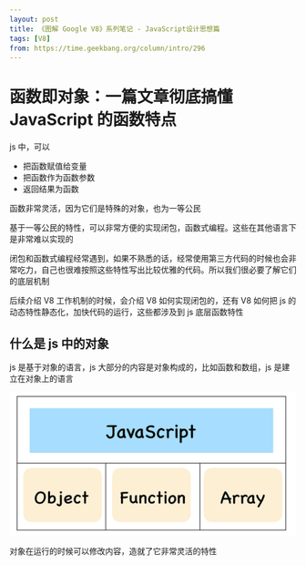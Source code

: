 ```yaml
---
layout: post
title: 《图解 Google V8》系列笔记 - JavaScript设计思想篇
tags: [V8]
from: https://time.geekbang.org/column/intro/296
---
```


# 函数即对象：一篇文章彻底搞懂 JavaScript 的函数特点

js 中，可以

- 把函数赋值给变量
- 把函数作为函数参数
- 返回结果为函数

函数非常灵活，因为它们是特殊的对象，也为一等公民

基于一等公民的特性，可以非常方便的实现闭包，函数式编程。这些在其他语言下是非常难以实现的

闭包和函数式编程经常遇到，如果不熟悉的话，经常使用第三方代码的时候也会非常吃力，自己也很难按照这些特性写出比较优雅的代码。所以我们很必要了解它们的底层机制

后续介绍 V8 工作机制的时候，会介绍 V8 如何实现闭包的，还有 V8 如何把 js 的动态特性静态化，加快代码的运行，这些都涉及到 js 底层函数特性

## 什么是 js 中的对象

js 是基于对象的语言，js 大部分的内容是对象构成的，比如函数和数组，js 是建立在对象上的语言

![](/img/posts/v8/js/1.jpeg)

对象在运行的时候可以修改内容，造就了它非常灵活的特性
